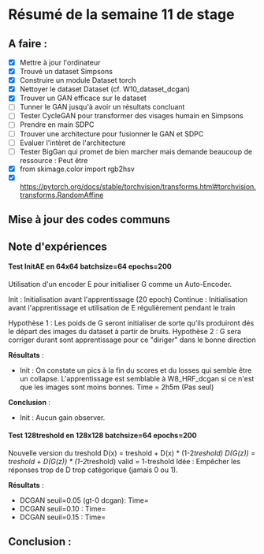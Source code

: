 # Résumé de la semaine 11 de stage


## A faire :

- [x]  Mettre à jour l'ordinateur
- [x]  Trouvé un dataset Simpsons
- [x]  Construire un module Dataset torch
- [x]  Nettoyer le dataset Dataset (cf. W10_dataset_dcgan)
- [x]  Trouver un GAN efficace sur le dataset
- [ ] Tunner le GAN jusqu'à avoir un résultats concluant
- [ ] Tester CycleGAN pour transformer des visages humain en Simpsons
- [ ] Prendre en main SDPC
- [ ] Trouver une architecture pour fusionner le GAN et SDPC
- [ ] Evaluer l'intèret de l'architecture
- [ ] Tester BigGan qui promet de bien marcher mais demande beaucoup de ressource : Peut être
- [x] from skimage.color import rgb2hsv
- [x] https://pytorch.org/docs/stable/torchvision/transforms.html#torchvision.transforms.RandomAffine

## Mise à jour des codes communs

## Note d'expériences
  
#### Test InitAE en 64x64 batchsize=64 epochs=200 
Utilisation d'un encoder E pour initialiser G comme un Auto-Encoder.

Init : Initialisation avant l'apprentissage (20 epoch)
Continue : Initialisation avant l'apprentissage et utilisation de E régulièrement pendant le train

Hypothèse 1 : Les poids de G seront initialiser de sorte qu'ils produiront dés le départ des images du dataset à partir de bruits.
Hypothèse 2 : G sera corriger durant sont apprentissage pour ce "diriger" dans le bonne direction 

__Résultats__ :
  - Init : On constate un pics à la fin du scores et du losses qui semble être un collapse. L'apprentissage est semblable à W8_HRF_dcgan si ce n'est que les images sont moins bonnes.
    Time = 2h5m (Pas seul)
		
__Conclusion__ :
  - Init : Aucun gain observer.

#### Test 128treshold en 128x128 batchsize=64 epochs=200 
Nouvelle version du treshold
D(x) = treshold + D(x) * (1-2*treshold)
D(G(z)) = treshold + D(G(z)) * (1-2*treshold)
valid = 1-treshold
Idée : Empêcher les réponses trop de D trop catégorique (jamais 0 ou 1).

__Résultats__ :
  - DCGAN seuil=0.05 (gt-0 dcgan):
    Time=
  - DCGAN seuil=0.10 :
    Time=
  - DCGAN seuil=0.15 :
    Time=
		
__Conclusion__ :
  -
